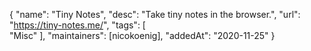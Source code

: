 {
  "name": "Tiny Notes",
  "desc": "Take tiny notes in the browser.",
  "url": "https://tiny-notes.me/",
  "tags": [    
    "Misc"
  ],
  "maintainers": [nicokoenig],
  "addedAt": "2020-11-25"
}
